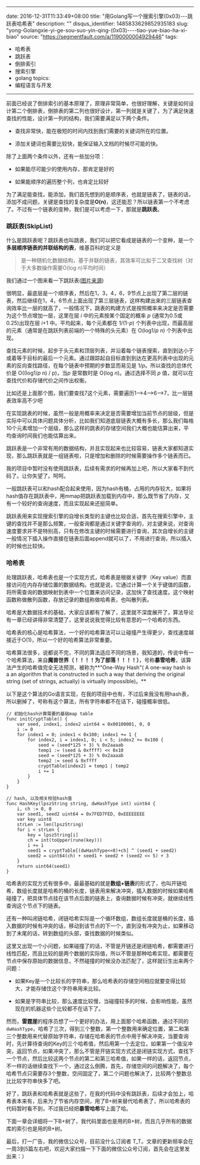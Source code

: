 
---
date: 2016-12-31T11:33:49+08:00
title: "用Golang写一个搜索引擎(0x03)---跳跃表哈希表"
description: ""
disqus_identifier: 1485833629852935183
slug: "yong-Golangxie-yi-ge-sou-suo-yin-qing-(0x03)----tiao-yue-biao-ha-xi-biao"
source: "https://segmentfault.com/a/1190000004929446"
tags: 
- 哈希表 
- 跳跃表 
- 倒排索引 
- 搜索引擎 
- golang 
topics:
- 编程语言与开发
---

前面已经说了倒排索引的基本原理了，原理非常简单，也很好理解，关键是如何设计第二个倒排表，倒排表的第二列也很好设计，第一列就是关键了，为了满足快速查找的性能，设计第一列的结构，我们需要满足以下两个条件。

-   查找非常快，能在极短的时间内找到我们需要的关键词所在的位置。

-   添加关键词也需要比较快，能保证输入文档的时候尽可能的快。

除了上面两个条件以外，还有一些加分项：

-   如果能尽可能少的使用内存，那肯定是好的

-   如果能顺序的遍历整个列，也肯定比较好

为了满足能查找，能添加，我们首先想到的是顺序表，也就是链表了，链表的话，添加不成问题，关键是查找的复杂度是**O(n)**，这还能忍？所以链表第一个不考虑了。不过有一个链表的变种，我们是可以考虑一下，那就是**跳跃表**。

### 跳跃表(SkipList)

什么是跳跃表呢？跳跃表也叫跳表，我们可以把它看成是链表的一个变种，是一个**多层顺序链表的并联结构的表**，维基百科的定义是

> 是一种随机化数据结构，基于并联的链表，其效率可比拟于二叉查找树（对于大多数操作需要O(log n)平均时间）

我们通过一个图来看一下跳跃表([图片来源](http://prismoskills.appspot.com/lessons/Algorithms/Chapter_04_-_Skip_Lists.jsp))

很明显，最底层是一个顺序表，然后在1，3，4，6，9节点上出现了第二层的链表，然后继续在1，4，6节点上面出现了第三层链表，这样构建出来的三层链表查询效率比一层的就高了，一般情况下，跳表的构建方式是按照概率来决定是否需要为这个节点增加一层，这里在层 *i* 中的元素按某个固定的概率 *p* (通常为0.5或0.25)出现在层 *i*+1
中。平均起来，每个元素都在 1/(1-*p*)
个列表中出现，而最高层的元素（通常是在跳跃列表前端的一个特殊的头元素）在
O(log1/*p* *n*) 个列表中出现。

查找元素的时候，起步于头元素和顶层列表，并沿着每个链表搜索，直到到达小于或着等于目标的最后一个元素。通过跟踪起自目标直到到达在更高列表中出现的元素的反向查找路径，在每个链表中预期的步数显而易见是
1/*p*。所以查找的总体代价是 O((log1/*p* n) / p)，当*p* 是常数时是
O(log *n*)。通过选择不同 *p* 值，就可以在查找代价和存储代价之间作出权衡。

比如还是上面那个图，我们要查找7这个元素，需要遍历1—&gt;4—&gt;6—&gt;7，比一层链表效率高不少吧

在实现跳表的时候，虽然一般是用概率来决定是否需要增加当前节点的层级，但是实际中可以具体问题具体分析，比如我们知道底层链表大概有多长，那么我们每格10个元素增加一个层级，那么这样的跳表的存储空间我们大概也能估算出来，平均查询时间我们也能估算出来。

跳跃表是一个非常有用的数据结构，并且实现起来也比较容易，链表大家都知道实现，那么跳跃表就是一组链表啦，只是增加和删除的时候需要操作多个链表而已。

我的项目中暂时没有使用跳跃表，后续有需求的时候再加上吧，所以大家看不到代码了。让你失望了。呵呵。

一般跳跃表可以和hash配合起来使用，因为hash有桶，占用的内存较大，如果将hash值存在跳跃表中，用mmap把跳跃表加载到内存中，那么既节省了内存，又有一个较好的查询速度，而且实现起来还挺简单。

跳跃表用来实现搜索引擎的自增长类型的主键也比较合适，首先在搜索引擎中，主键的查找并不是那么频繁，一般查询都是通过关键字查询的，对主键来说，对查询速度要求并不是特别高，只有在修改主键的时候需要进行查询，其次自增长的主键一般情况下插入操作直接在链表后面append就可以了，不用进行查询，所以插入的时候也比较快。

### 哈希表

处理跳跃表，哈希表也是一个实现方式，哈希表是根据关键字（Key
value）而直接访问在内存存储位置的数据结构。也就是说，它通过计算一个关于键值的函数，将所需查询的数据映射到表中一个位置来访问记录，这加快了查找速度。这个映射函数称做散列函数，存放记录的数组称做哈希表，也叫散列表。

哈希是大数据技术的基础，大家应该都有了解了，这里就不深度展开了，算法导论有一章已经讲得非常清楚了，这里说说我觉得比较有意思的一个哈希的东西。

哈希表的核心是哈希算法，一个好的哈希算法可以让碰撞产生得更少，查找速度越接近于O(1)，所以一个好的哈希算法非常重要。

哈希算法很多，说都说不完，不同的算法适应不同的场景，我知道的，传说中有一个哈希算法，来自**魔兽世界（！！！！为了部落！！！！）**，号称**暴雪哈希**，该算法产生的哈希值完全无法预测，被称为**"One-Way
Hash"( A one-way hash is a an algorithm that is constructed in such a
way that deriving the original string (set of strings, actually) is
virtually impossible)。**

以下是这个算法的Go语言实现，在我的项目中也有，不过后来我没有用hash表，所以删掉了，号称有这个算法，所有字符串都不在话下，碰撞概率很低。

    // 初始化hash计算需要的基础map table
    func initCryptTable() {
        var seed, index1, index2 uint64 = 0x00100001, 0, 0
        i := 0
        for index1 = 0; index1 < 0x100; index1 += 1 {
            for index2, i = index1, 0; i < 5; index2 += 0x100 {
                seed = (seed*125 + 3) % 0x2aaaab
                temp1 := (seed & 0xffff) << 0x10
                seed = (seed*125 + 3) % 0x2aaaab
                temp2 := seed & 0xffff
                cryptTable[index2] = temp1 | temp2
                i += 1
            }
        }
    }

    // hash, 以及相关校验hash值
    func HashKey(lpszString string, dwHashType int) uint64 {
        i, ch := 0, 0
        var seed1, seed2 uint64 = 0x7FED7FED, 0xEEEEEEEE
        var key uint8
        strLen := len(lpszString)
        for i < strLen {
            key = lpszString[i]
            ch = int(toUpper(rune(key)))
            i += 1
            seed1 = cryptTable[(dwHashType<<8)+ch] ^ (seed1 + seed2)
            seed2 = uint64(ch) + seed1 + seed2 + (seed2 << 5) + 3
        }
        return uint64(seed1)
    }

哈希表的实现方式有很多中，最最基础的就是**数组+链表**的形式了，也叫开链哈希，数组长度就是哈希的桶的长度，链表用来解决冲突，插入数据的时候如果哈希碰撞了，把具体节点挂在该节点后面的链表上，查询数据时候有冲突，就继续线性查询这个节点下的链表。

还有一种叫闭链哈希，闭链哈希实际是一个循环数组，数组长度就是桶的长度，插入数据的时候有冲突的话，移动到该节点的下一个，直到没有冲突为止，如果移动到了末尾的话，转到数组的头部，查找数据的时候类似。

这里又出现一个小问题，如果碰撞了的话，不管是开链还是闭链哈希，都需要进行线性匹配，而且比较的是两个数据的实际值，所以不管是那种哈希实现，都需要在节点中保存原始的数据信息，不然碰撞的时候没办法匹配了，这样就衍生出来两个问题：

-   如果Key是一个比较长的字符串，那么哈希表的存储空间相应就要变得比较大，才能存储住这个字符串用来比较。

-   如果是字符串比较，那么速度比较慢，当碰撞较多的时候，会影响性能，虽然现在的机器这些个比较都不在话下了。

然而，**雷霆崖**的程序员想了一个更好的办法，用上面那个哈希函数，通过不同的`dwHashType`，哈希了三次，得到三个整数，第一个整数用来确定位置，第二和第三个整数用来代替原始字符串，存储在哈希表的节点中用于解决冲突，当要查询时，先计算待查询的Key的三个哈希值，然后用第一个去定位，如果第一个值没冲突，返回节点，如果冲突了，那么不管是开链实现方式还是闭链实现方式，查找下一个节点，然后比较这两个节点的第二和第三哈希值，如果一样的话，返回节点，不一样的话继续查找下一个，通过这么倒腾，首先，存储空间的问题解决了，每个哈希节点只需要存3个整数，空间固定了，第二个问题也解决了，比较两个整数总比比较字符串快多了吧。

好了，跳跃表和哈希表就是这些了，在我的代码中没有跳跃表，后续才会加上，哈希表本来有，后来为了节省内存空间，用了B+树来替代哈希表了，所以哈希表的代码暂时看不到，不过我已经把**暴雪哈希**写上面了哈。

下面一章会详细将一下B+树了，我代码里面也是用的B+树，而且几乎所有的数据库的索引也是用的B+树。

最后，打一广告，我的微信公众号，目前没什么订阅者
T\_T。文章的更新频率会在一周3到5篇左右吧，欢迎大家扫描一下下面的微信公众号订阅，首先会在这里发出来：）



